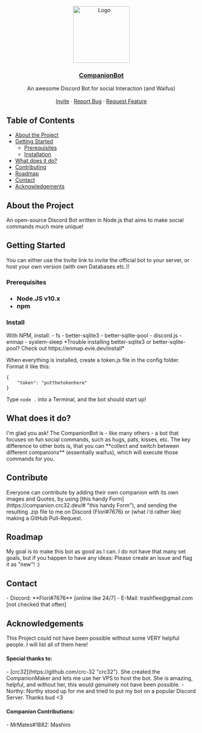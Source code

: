 <p align="center">
  <a href="https://discordapp.com/api/oauth2/authorize?client_id=656528846396588035&permissions=70634560&scope=bot">
    <img src="https://raw.githubusercontent.com/gitflee/companionbot/master/logo-1024x.jpg" alt="Logo" width="150" height="150">
  </a>
  </p>
    <h3 align="center"><u>CompanionBot</u></h3>
  <p align="center">
    An awesome Discord Bot for social Interaction (and Waifus)
    <br />
	<br>
    <a href="https://discordapp.com/api/oauth2/authorize?client_id=656528846396588035&permissions=70634560&scope=bot">Invite</a>
    ·
    <a href="https://github.com/gitflee/companionbot/issues">Report Bug</a>
    ·
    <a href="https://github.com/gitflee/companionbot/issues">Request Feature</a>
  </p>
</p>

<h2>Table of Contents</h2>

* [About the Project](#about-the-project)
* [Getting Started](#getting-started)
  * [Prerequisites](#prerequisites)
  * [Installation](#installation)
* [What does it do?](#usage)
* [Contributing](#contributing)
* [Roadmap](#roadmap)
* [Contact](#contact)
* [Acknowledgements](#acknowledgements)



<h2>About the Project</h2>
An open-source Discord Bot written in Node.js that aims to make social commands much more unique!

<h2>Getting Started</h2>
You can either use the Invite link to invite the official bot to your server, or host your own version (with own Databases etc.)!

<h3>Prerequisites<h3>
	
- Node.JS v10.x
- npm

<h3>Install</h3>
With NPM, install:
	- fs
	- better-sqlite3
	- better-sqlite-pool
	- discord.js
	- enmap
	- system-sleep
*Trouble installing better-sqlite3 or better-sqlite-pool? Check out https://enmap.evie.dev/install*

When everything is installed, create a token.js file in the config folder.
Format it like this:


    {
    	"token": "putthetokenhere"
    }

Type `node .` into a Terminal, and the bot should start up!
<h2>What does it do?</h2>
I'm glad you ask!
The CompanionBot is - like many others - a bot that focuses on fun social commands, such as hugs, pats, kisses, etc.
The key difference to other bots is, that you can **collect and switch between different companions** (essentially waifus), which will execute those commands for you. 
<h2>Contribute</h2>
Everyone can contribute by adding their own companion with its own images and Quotes, by using [this handy Form](https://companion.crc32.dev/# "this handy Form"), and sending the resulting .zip file to me on Discord (Flori#7676) or (what i'd rather like) making a GitHub Pull-Request.
<h2>Roadmap</h2>
My goal is to make this bot as good as I can. I do not have that many set goals, but if you happen to have any ideas: Please create an issue and flag it as "new"! :)

<h2>Contact</h2>
- Discord: **Flori#7676** [online like 24/7]
- E-Mail: trashflee@gmail.com [not checked that often]

<h2>Acknowledgements</h2>
This Project could not have been possible without some VERY helpful people. I will list all of them here!
<h4>Special thanks to:</h4>
- [crc32](https://github.com/crc-32 "crc32"). She created the CompanionMaker and lets me use her VPS to host the bot. She is amazing, helpful, and without her, this would genuinely not have been possible.
- Northy: Northy stood up for me and tried to put my bot on a popular Discord Server. Thanks bud <3

<h4>Companion Contributions:</h4>
- MrMates#1882: Mashiro
